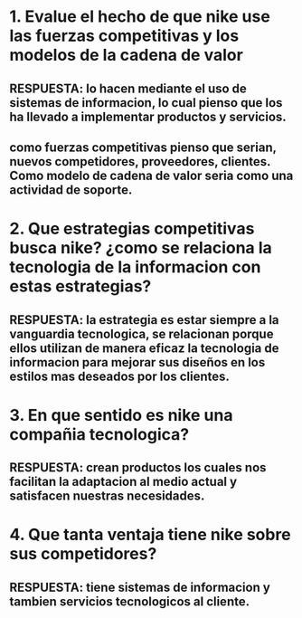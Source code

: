 # 1. Evalue el hecho de que nike use las fuerzas competitivas y los modelos de la cadena de valor
## RESPUESTA: lo hacen mediante el uso de sistemas de informacion, lo cual pienso que los ha llevado a implementar productos y servicios.
## como fuerzas competitivas pienso que serian, nuevos competidores, proveedores, clientes. Como modelo de cadena de valor seria como una actividad de soporte.

# 2. Que estrategias competitivas busca nike? ¿como se relaciona la tecnologia de la informacion con estas estrategias?
## RESPUESTA: la estrategia es estar siempre a la vanguardia tecnologica, se relacionan porque ellos utilizan de manera eficaz la tecnologia de informacion para mejorar sus diseños en los estilos mas deseados por los clientes.

# 3. En que sentido es nike una compañia tecnologica?
## RESPUESTA: crean productos los cuales nos facilitan la adaptacion al medio actual y satisfacen nuestras necesidades.

# 4. Que tanta ventaja tiene nike sobre sus competidores?
## RESPUESTA: tiene sistemas de informacion y tambien servicios tecnologicos al cliente.
